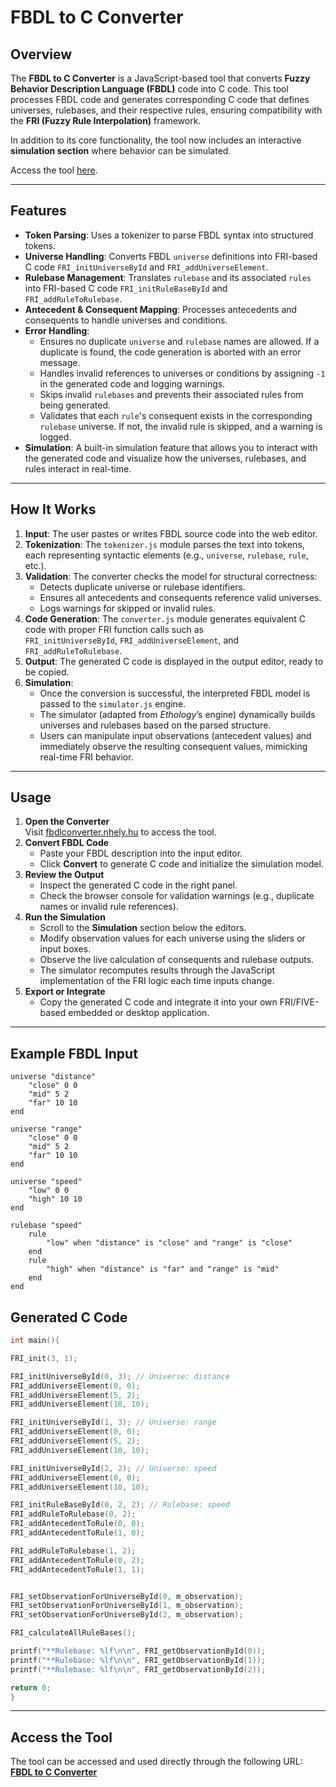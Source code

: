 # FBDL to C Converter

## Overview
The **FBDL to C Converter** is a JavaScript-based tool that converts **Fuzzy Behavior Description Language (FBDL)** code into C code. This tool processes FBDL code and generates corresponding C code that defines universes, rulebases, and their respective rules, ensuring compatibility with the **FRI (Fuzzy Rule Interpolation)** framework.

In addition to its core functionality, the tool now includes an interactive **simulation section** where behavior can be simulated.

Access the tool [here](http://fbdlconverter.nhely.hu/).

---

## Features
- **Token Parsing**: Uses a tokenizer to parse FBDL syntax into structured tokens.
- **Universe Handling**: Converts FBDL `universe` definitions into FRI-based C code `FRI_initUniverseById` and `FRI_addUniverseElement`.
- **Rulebase Management**: Translates `rulebase` and its associated `rules` into FRI-based C code `FRI_initRuleBaseById` and `FRI_addRuleToRulebase`.
- **Antecedent & Consequent Mapping**: Processes antecedents and consequents to handle universes and conditions.
- **Error Handling**:
  - Ensures no duplicate `universe` and `rulebase` names are allowed. If a duplicate is found, the code generation is aborted with an error message.
  - Handles invalid references to universes or conditions by assigning `-1` in the generated code and logging warnings.
  - Skips invalid `rulebases` and prevents their associated rules from being generated.
  - Validates that each `rule`'s consequent exists in the corresponding `rulebase` universe. If not, the invalid rule is skipped, and a warning is logged.
- **Simulation**: A built-in simulation feature that allows you to interact with the generated code and visualize how the universes, rulebases, and rules interact in real-time.

---

## How It Works
1. **Input**: The user pastes or writes FBDL source code into the web editor.
2. **Tokenization**: The `tokenizer.js` module parses the text into tokens, each representing syntactic elements (e.g., `universe`, `rulebase`, `rule`, etc.).
3. **Validation**: The converter checks the model for structural correctness:
   - Detects duplicate universe or rulebase identifiers.
   - Ensures all antecedents and consequents reference valid universes.
   - Logs warnings for skipped or invalid rules.
4. **Code Generation**: The `converter.js` module generates equivalent C code with proper FRI function calls such as  
   `FRI_initUniverseById`, `FRI_addUniverseElement`, and `FRI_addRuleToRulebase`.
5. **Output**: The generated C code is displayed in the output editor, ready to be copied.
6. **Simulation**:
   - Once the conversion is successful, the interpreted FBDL model is passed to the `simulator.js` engine.
   - The simulator (adapted from *Ethology*’s engine) dynamically builds universes and rulebases based on the parsed structure.
   - Users can manipulate input observations (antecedent values) and immediately observe the resulting consequent values, mimicking real-time FRI behavior.

---

## Usage
1. **Open the Converter**  
   Visit [fbdlconverter.nhely.hu](http://fbdlconverter.nhely.hu/) to access the tool.
2. **Convert FBDL Code**
   - Paste your FBDL description into the input editor.
   - Click **Convert** to generate C code and initialize the simulation model.
3. **Review the Output**
   - Inspect the generated C code in the right panel.
   - Check the browser console for validation warnings (e.g., duplicate names or invalid rule references).
4. **Run the Simulation**
   - Scroll to the **Simulation** section below the editors.
   - Modify observation values for each universe using the sliders or input boxes.
   - Observe the live calculation of consequents and rulebase outputs.
   - The simulator recomputes results through the JavaScript implementation of the FRI logic each time inputs change.
5. **Export or Integrate**
   - Copy the generated C code and integrate it into your own FRI/FIVE-based embedded or desktop application.

---

## Example FBDL Input
```fbdl
universe "distance"
    "close" 0 0
    "mid" 5 2
    "far" 10 10
end

universe "range"
    "close" 0 0
    "mid" 5 2
    "far" 10 10
end

universe "speed"
    "low" 0 0
    "high" 10 10
end

rulebase "speed"
    rule
        "low" when "distance" is "close" and "range" is "close"
    end
    rule
        "high" when "distance" is "far" and "range" is "mid"
    end
end
```
## Generated C Code
```c
int main(){

FRI_init(3, 1);

FRI_initUniverseById(0, 3); // Universe: distance
FRI_addUniverseElement(0, 0);
FRI_addUniverseElement(5, 2);
FRI_addUniverseElement(10, 10);

FRI_initUniverseById(1, 3); // Universe: range
FRI_addUniverseElement(0, 0);
FRI_addUniverseElement(5, 2);
FRI_addUniverseElement(10, 10);

FRI_initUniverseById(2, 2); // Universe: speed
FRI_addUniverseElement(0, 0);
FRI_addUniverseElement(10, 10);

FRI_initRuleBaseById(0, 2, 2); // Rulebase: speed
FRI_addRuleToRulebase(0, 2);
FRI_addAntecedentToRule(0, 0);
FRI_addAntecedentToRule(1, 0);

FRI_addRuleToRulebase(1, 2);
FRI_addAntecedentToRule(0, 2);
FRI_addAntecedentToRule(1, 1);


FRI_setObservationForUniverseById(0, m_observation);
FRI_setObservationForUniverseById(1, m_observation);
FRI_setObservationForUniverseById(2, m_observation);

FRI_calculateAllRuleBases();

printf("**Rulebase: %lf\n\n", FRI_getObservationById(0));
printf("**Rulebase: %lf\n\n", FRI_getObservationById(1));
printf("**Rulebase: %lf\n\n", FRI_getObservationById(2));

return 0;
}
```

---

## Access the Tool
The tool can be accessed and used directly through the following URL:  
[**FBDL to C Converter**](http://fbdlconverter.nhely.hu/)